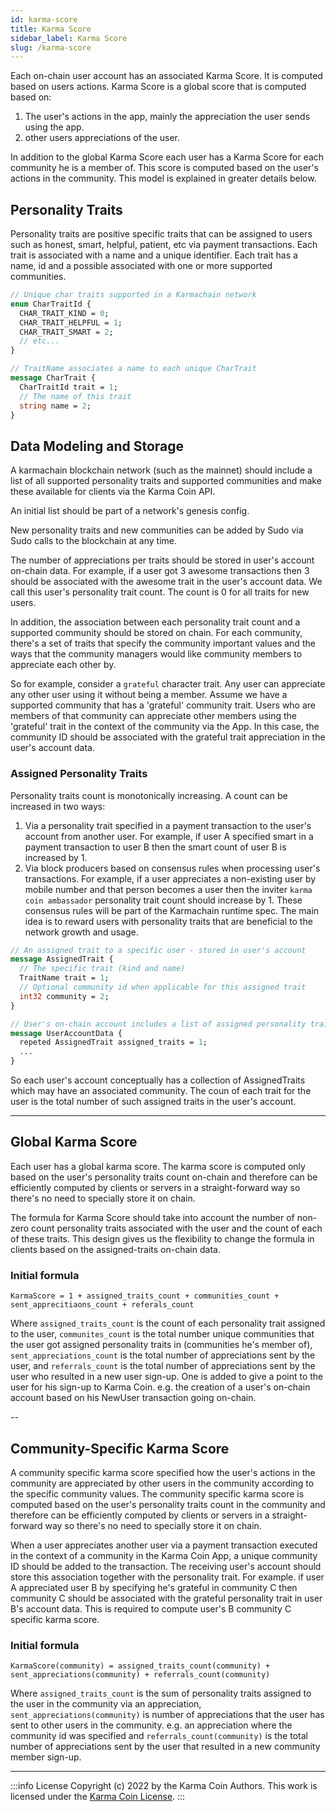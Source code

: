 ```yaml
---
id: karma-score
title: Karma Score
sidebar_label: Karma Score
slug: /karma-score
---
```


Each on-chain user account has an associated Karma Score. It is computed based on users actions. Karma Score is a global score that is computed based on:

1. The user's actions in the app, mainly the appreciation the user sends using the app. 
2. other users appreciations of the user. 

In addition to the global Karma Score each user has a Karma Score for each community he is a member of. This score is computed based on the user's actions in the community. This model is explained in greater details below.

## Personality Traits
Personality traits are positive specific traits that can be assigned to users such as honest, smart, helpful, patient, etc via payment transactions. Each trait is associated with a name and a unique identifier. Each trait has a name, id and a possible associated with one or more supported communities.

```protobuf
// Unique char traits supported in a Karmachain network
enum CharTraitId {
  CHAR_TRAIT_KIND = 0;
  CHAR_TRAIT_HELPFUL = 1;
  CHAR_TRAIT_SMART = 2;
  // etc...
}

// TraitName associates a name to each unique CharTrait
message CharTrait {
  CharTraitId trait = 1;
  // The name of this trait
  string name = 2;
}
```

## Data Modeling and Storage
A karmachain blockchain network (such as the mainnet) should include a list of all supported personality traits and supported communities and make these available for clients via the Karma Coin API. 

An initial list should be part of a network's genesis config. 

New personality traits and new communities can be added by Sudo via Sudo calls to the blockchain at any time.

The number of appreciations per traits should be stored in user's account on-chain data. For example, if a user got 3 awesome transactions then 3 should be associated with the awesome trait in the user's account data.
We call this user's personality trait count. The count is 0 for all traits for new users.

In addition, the association between each personality trait count and a supported community should be stored on chain. For each community, there's a set of traits that specify the community important values and the ways that the community managers would like community members to appreciate each other by. 

So for example, consider a `grateful` character trait. Any user can appreciate any other user using it without being a member. Assume we have a supported community that has a 'grateful' community trait. Users who are members of that community can appreciate other members using the 'grateful' trait in the context of the community via the App. In this case, the community ID should be associated with the grateful trait appreciation in the user's account data. 

### Assigned Personality Traits
Personality traits count is monotonically increasing. A count can be increased in two ways:
1. Via a personality trait specified in a payment transaction to the user's account from another user. For example, if user A specified smart in a payment transaction to user B then the smart count of user B is increased by 1.
2. Via block producers based on consensus rules when processing user's transactions. For example, if a user appreciates a non-existing user by mobile number and that person becomes a user then the inviter `karma coin ambassador` personality trait count should increase by 1. These consensus rules will be part of the Karmachain runtime spec. The main idea is to reward users with personality traits that are beneficial to the network growth and usage.

```protobuf
// An assigned trait to a specific user - stored in user's account
message AssignedTrait {
  // The specific trait (kind and name)
  TraitName trait = 1;
  // Optional community id when applicable for this assigned trait
  int32 community = 2;
}

// User's on-chain account includes a list of assigned personality traits
message UserAccountData {
  repeted AssignedTrait assigned_traits = 1;
  ...
}

```

So each user's account conceptually has a collection of AssignedTraits which may have an associated community. The coun of each trait for the user is the total number of such assigned traits in the user's account. 

---

## Global Karma Score
Each user has a global karma score. The karma score is computed only based on the user's personality traits count on-chain and therefore can be efficiently computed by clients or servers in a straight-forward way so  there's no need to specially store it on chain.

The formula for Karma Score should take into account the number of non-zero count personality traits associated with the user and the count of each of these traits. This design gives us the flexibility to change the formula in clients based on the assigned-traits on-chain data.

### Initial formula

`KarmaScore = 1 + assigned_traits_count + communities_count + sent_apprecitiaons_count + referals_count`

Where `assigned_traits_count` is the count of each personality trait assigned to the user, `communites_count` is the total number unique communities that the user got assigned personality traits in (communities he's member of), `sent_appreciations_count` is the total number of appreciations sent by the user, and `referrals_count` is the total number of appreciations sent by the user who resulted in a new user sign-up. One is added to give a point to the user for his sign-up to Karma Coin. e.g. the creation of a user's on-chain account based on his NewUser transaction going on-chain.

-- 
## Community-Specific Karma Score
A community specific karma score specified how the user's actions in the community are appreciated by other users in the community according to the specific community values. The community specific karma score is computed based on the user's personality traits count in the community and therefore can be efficiently computed by clients or servers in a straight-forward way so  there's no need to specially store it on chain.

When a user appreciates another user via a payment transaction executed in the context of a community in the Karma Coin App, a unique community ID should be added to the transaction. The receiving user's account should store this association together with the personality trait. For example. if user A appreciated user B by specifying he's grateful in community C then community C should be associated with the grateful personality trait in user B's account data. This is required to compute user's B community C specific karma score.

### Initial formula

`KarmaScore(community) = assigned_traits_count(community) + sent_appreciations(community) + referrals_count(community)`

Where `assigned_traits_count` is the sum of personality traits assigned to the user in the community via an appreciation, `sent_appreciations(community)` is number of appreciations that the user has sent to other users in the community. e.g. an appreciation where the community id was specified and `referrals_count(community)` is the total number of appreciations sent by the user that resulted in a new community member sign-up.

---
:::info License
Copyright (c) 2022 by the Karma Coin Authors. This work is licensed under the [Karma Coin License](/docs/license).
:::